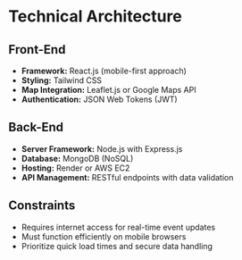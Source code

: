 # Technical Architecture

## Front-End
- **Framework:** React.js (mobile-first approach)
- **Styling:** Tailwind CSS
- **Map Integration:** Leaflet.js or Google Maps API
- **Authentication:** JSON Web Tokens (JWT)

## Back-End
- **Server Framework:** Node.js with Express.js
- **Database:** MongoDB (NoSQL)
- **Hosting:** Render or AWS EC2
- **API Management:** RESTful endpoints with data validation

## Constraints
- Requires internet access for real-time event updates
- Must function efficiently on mobile browsers
- Prioritize quick load times and secure data handling
